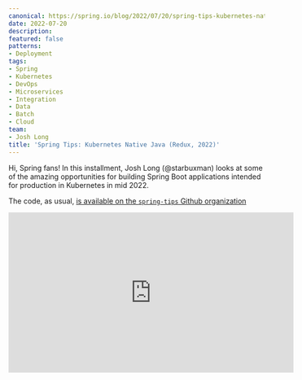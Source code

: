 ```yaml
---
canonical: https://spring.io/blog/2022/07/20/spring-tips-kubernetes-native-java-redux-2022
date: 2022-07-20
description: 
featured: false
patterns:
- Deployment
tags:
- Spring
- Kubernetes
- DevOps
- Microservices
- Integration
- Data
- Batch
- Cloud
team:
- Josh Long
title: 'Spring Tips: Kubernetes Native Java (Redux, 2022)'
---
```


<div>
 <p>Hi, Spring fans! In this installment, Josh Long (@starbuxman) looks at some of the amazing opportunities for building Spring Boot applications intended for production in Kubernetes in mid 2022. </p>
 <p>The code, as usual, <a href="https://github.com/spring-tips/kubernetes-native-java-redux-2022-07">is available on the <code>spring-tips</code> Github organization</a></p><iframe width="560" height="315" src="https://www.youtube.com/embed/Xe7K1biKcs0" title="YouTube video player" frameborder="0" allow="accelerometer; autoplay; clipboard-write; encrypted-media; gyroscope; picture-in-picture" allowfullscreen></iframe>
</div>

